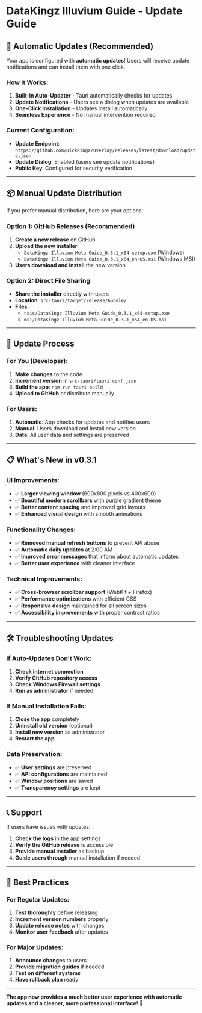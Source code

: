 # DataKingz Illuvium Guide - Update Guide

## 🚀 **Automatic Updates (Recommended)**

Your app is configured with **automatic updates**! Users will receive update notifications and can install them with one click.

### **How It Works:**
1. **Built-in Auto-Updater** - Tauri automatically checks for updates
2. **Update Notifications** - Users see a dialog when updates are available
3. **One-Click Installation** - Updates install automatically
4. **Seamless Experience** - No manual intervention required

### **Current Configuration:**
- **Update Endpoint**: `https://github.com/DickKingz/Overlay/releases/latest/download/update.json`
- **Update Dialog**: Enabled (users see update notifications)
- **Public Key**: Configured for security verification

---

## 📦 **Manual Update Distribution**

If you prefer manual distribution, here are your options:

### **Option 1: GitHub Releases (Recommended)**
1. **Create a new release** on GitHub
2. **Upload the new installer**:
   - `DataKingz Illuvium Meta Guide_0.3.1_x64-setup.exe` (Windows)
   - `DataKingz Illuvium Meta Guide_0.3.1_x64_en-US.msi` (Windows MSI)
3. **Users download and install** the new version

### **Option 2: Direct File Sharing**
- **Share the installer** directly with users
- **Location**: `src-tauri/target/release/bundle/`
- **Files**:
  - `nsis/DataKingz Illuvium Meta Guide_0.3.1_x64-setup.exe`
  - `msi/DataKingz Illuvium Meta Guide_0.3.1_x64_en-US.msi`

---

## 🔄 **Update Process**

### **For You (Developer):**
1. **Make changes** to the code
2. **Increment version** in `src-tauri/tauri.conf.json`
3. **Build the app**: `npm run tauri build`
4. **Upload to GitHub** or distribute manually

### **For Users:**
1. **Automatic**: App checks for updates and notifies users
2. **Manual**: Users download and install new version
3. **Data**: All user data and settings are preserved

---

## 📋 **What's New in v0.3.1**

### **UI Improvements:**
- ✅ **Larger viewing window** (600x800 pixels vs 400x600)
- ✅ **Beautiful modern scrollbars** with purple gradient theme
- ✅ **Better content spacing** and improved grid layouts
- ✅ **Enhanced visual design** with smooth animations

### **Functionality Changes:**
- ✅ **Removed manual refresh buttons** to prevent API abuse
- ✅ **Automatic daily updates** at 2:00 AM
- ✅ **Improved error messages** that inform about automatic updates
- ✅ **Better user experience** with cleaner interface

### **Technical Improvements:**
- ✅ **Cross-browser scrollbar support** (WebKit + Firefox)
- ✅ **Performance optimizations** with efficient CSS
- ✅ **Responsive design** maintained for all screen sizes
- ✅ **Accessibility improvements** with proper contrast ratios

---

## 🛠 **Troubleshooting Updates**

### **If Auto-Updates Don't Work:**
1. **Check internet connection**
2. **Verify GitHub repository access**
3. **Check Windows Firewall settings**
4. **Run as administrator** if needed

### **If Manual Installation Fails:**
1. **Close the app** completely
2. **Uninstall old version** (optional)
3. **Install new version** as administrator
4. **Restart the app**

### **Data Preservation:**
- ✅ **User settings** are preserved
- ✅ **API configurations** are maintained
- ✅ **Window positions** are saved
- ✅ **Transparency settings** are kept

---

## 📞 **Support**

If users have issues with updates:
1. **Check the logs** in the app settings
2. **Verify the GitHub release** is accessible
3. **Provide manual installer** as backup
4. **Guide users through** manual installation if needed

---

## 🎯 **Best Practices**

### **For Regular Updates:**
1. **Test thoroughly** before releasing
2. **Increment version numbers** properly
3. **Update release notes** with changes
4. **Monitor user feedback** after updates

### **For Major Updates:**
1. **Announce changes** to users
2. **Provide migration guides** if needed
3. **Test on different systems**
4. **Have rollback plan** ready

---

**The app now provides a much better user experience with automatic updates and a cleaner, more professional interface!** 🎉 